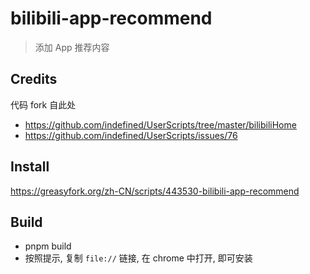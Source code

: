 # bilibili-app-recommend

> 添加 App 推荐内容

## Credits

代码 fork 自此处

- https://github.com/indefined/UserScripts/tree/master/bilibiliHome
- https://github.com/indefined/UserScripts/issues/76

## Install

https://greasyfork.org/zh-CN/scripts/443530-bilibili-app-recommend

## Build

- pnpm build
- 按照提示, 复制 `file://` 链接, 在 chrome 中打开, 即可安装
